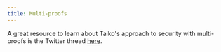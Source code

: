 ```yaml
---
title: Multi-proofs
---
```


A great resource to learn about Taiko's approach to security with multi-proofs is the Twitter thread [here](https://x.com/taikoxyz/status/1745546868028068273).

